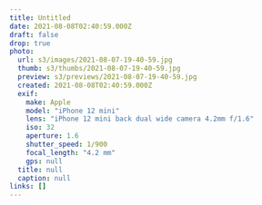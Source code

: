```yaml
---
title: Untitled
date: 2021-08-08T02:40:59.000Z
draft: false
drop: true
photo:
  url: s3/images/2021-08-07-19-40-59.jpg
  thumb: s3/thumbs/2021-08-07-19-40-59.jpg
  preview: s3/previews/2021-08-07-19-40-59.jpg
  created: 2021-08-08T02:40:59.000Z
  exif:
    make: Apple
    model: "iPhone 12 mini"
    lens: "iPhone 12 mini back dual wide camera 4.2mm f/1.6"
    iso: 32
    aperture: 1.6
    shutter_speed: 1/900
    focal_length: "4.2 mm"
    gps: null
  title: null
  caption: null
links: []
---
```


